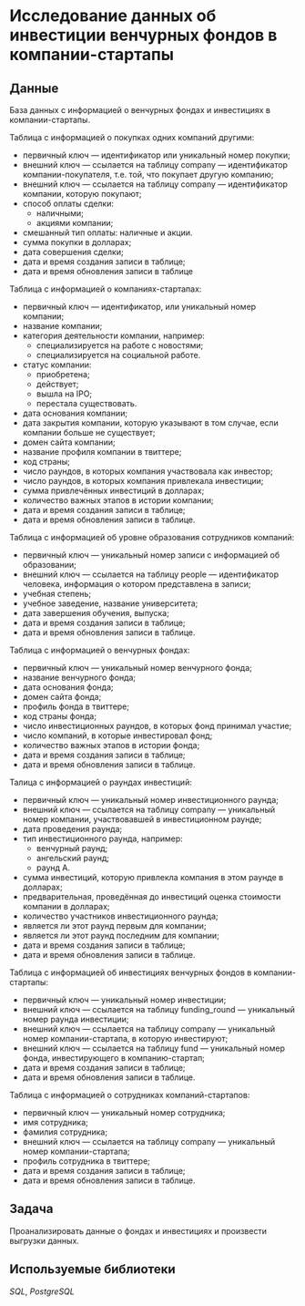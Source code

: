 # Исследование данных об инвестиции венчурных фондов в компании-стартапы

## Данные

База данных с информацией о венчурных фондах и инвестициях в компании-стартапы.

Таблица с информацией о покупках одних компаний другими:
* первичный ключ — идентификатор или уникальный номер покупки;
* внешний ключ  — ссылается на таблицу company — идентификатор компании-покупателя, т.е. той, что покупает другую компанию;
* внешний ключ  — ссылается на таблицу company — идентификатор компании, которую покупают;
* cпособ оплаты сделки:
    * наличными;
    * акциями компании;
* смешанный тип оплаты: наличные и акции.
* сумма покупки в долларах;
* дата совершения сделки;
* дата и время создания записи в таблице;
* дата и время обновления записи в таблице

Таблица с информацией о компаниях-стартапах:
* первичный ключ — идентификатор, или уникальный номер компании;
* название компании;
* категория деятельности компании, например:
    * специализируется на работе с новостями;
    * специализируется на социальной работе.
* статус компании:
    * приобретена;
    * действует;
    * вышла на IPO;
    * перестала существовать.
* дата основания компании;
* дата закрытия компании, которую указывают в том случае, если компании больше не существует;
* домен сайта компании;
* название профиля компании в твиттере;
* код страны;
* число раундов, в которых компания участвовала как инвестор;
* число раундов, в которых компания привлекала инвестиции;
* сумма привлечённых инвестиций в долларах;
* количество важных этапов в истории компании;
* дата и время создания записи в таблице;
* дата и время обновления записи в таблице.

Таблица с информацией об уровне образования сотрудников компаний:
* первичный ключ — уникальный номер записи с информацией об образовании;
* внешний ключ — ссылается на таблицу people — идентификатор человека, информация о котором представлена в записи;
* учебная степень;
* учебное заведение, название университета;
* дата завершения обучения, выпуска;
* дата и время создания записи в таблице;
* дата и время обновления записи в таблице.

Таблица  с информацией о венчурных фондах:
* первичный ключ — уникальный номер венчурного фонда;
* название венчурного фонда;
* дата основания фонда;
* домен сайта фонда;
* профиль фонда в твиттере;
* код страны фонда;
* число инвестиционных раундов, в которых фонд принимал участие;
* число компаний, в которые инвестировал фонд;
* количество важных этапов в истории фонда;
* дата и время создания записи в таблице;
* дата и время обновления записи в таблице.

Талица с информацией о раундах инвестиций:
* первичный ключ — уникальный номер инвестиционного раунда;
* внешний ключ — ссылается на таблицу company — уникальный номер компании, участвовавшей в инвестиционном раунде;
* дата проведения раунда;
* тип инвестиционного раунда, например:
    * венчурный раунд;
    * ангельский раунд;
    * раунд А.
* сумма инвестиций, которую привлекла компания в этом раунде в долларах;
* предварительная, проведённая до инвестиций оценка стоимости компании в долларах;
* количество участников инвестиционного раунда;
* является ли этот раунд первым для компании;
* является ли этот раунд последним для компании;
* дата и время создания записи в таблице;
* дата и время обновления записи в таблице.

Таблица с информацией об инвестициях венчурных фондов в компании-стартапы:
* первичный ключ — уникальный номер инвестиции;
* внешний ключ — ссылается на таблицу funding_round — уникальный номер раунда инвестиции;
* внешний ключ — ссылается на таблицу company — уникальный номер компании-стартапа, в которую инвестируют;
* внешний ключ — ссылается на таблицу fund — уникальный номер фонда, инвестирующего в компанию-стартап;
* дата и время создания записи в таблице;
* дата и время обновления записи в таблице.


Таблица с информацией о сотрудниках компаний-стартапов:
* первичный ключ — уникальный номер сотрудника;
* имя сотрудника;
* фамилия сотрудника;
* внешний ключ — ссылается на таблицу company — уникальный номер компании-стартапа;
* профиль сотрудника в твиттере;
* дата и время создания записи в таблице;
* дата и время обновления записи в таблице.

## Задача

Проанализировать данные о фондах и инвестициях и произвести выгрузки данных.


## Используемые библиотеки

_SQL_, _PostgreSQL_


